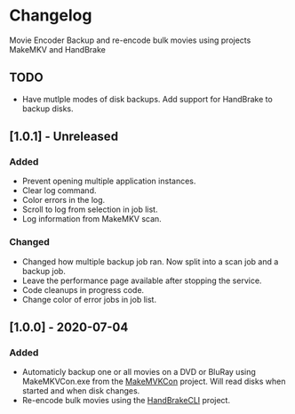 # Changelog
Movie Encoder
Backup and re-encode bulk movies using projects MakeMKV and HandBrake

## TODO
- Have mutlple modes of disk backups. Add support for HandBrake to backup disks.

## [1.0.1] - Unreleased
### Added
- Prevent opening multiple application instances.
- Clear log command.
- Color errors in the log.
- Scroll to log from selection in job list.
- Log information from MakeMKV scan.

### Changed
- Changed how multiple backup job ran. Now split into a scan job and a backup job.
- Leave the performance page available after stopping the service.
- Code cleanups in progress code.
- Change color of error jobs in job list.

## [1.0.0] - 2020-07-04
### Added
- Automaticly backup one or all movies on a DVD or BluRay using MakeMKVCon.exe from the [MakeMVKCon](https://www.makemkv.com) project. 
  Will read disks when started and when disk changes.
- Re-encode bulk movies using the [HandBrakeCLI](https://handbrake.fr/) project.
